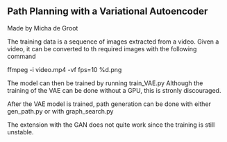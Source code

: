 ## Path Planning with a Variational Autoencoder
Made by Micha de Groot

The training data is a sequence of images extracted from a video. Given a video, it can be converted to th required images with the following command

ffmpeg -i video.mp4 -vf fps=10 %d.png

The model can then be trained by running train\_VAE.py
Although the training of the VAE can be done without a GPU, this is stronly discouraged.

After the VAE model is trained, path generation can be done with either gen\_path.py or with graph\_search.py

The extension with the GAN does not quite work since the training is still unstable.
